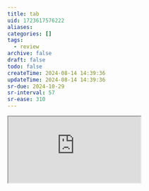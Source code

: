 ```yaml
---
title: tab
uid: 1723617576222
aliases:
categories: []
tags:
  - review
archive: false
draft: false
todo: false
createTime: 2024-08-14 14:39:36
updateTime: 2024-08-14 14:39:36
sr-due: 2024-10-29
sr-interval: 57
sr-ease: 310
---
```


<iframe
  class="iframe_full"
  src="https://dict.youdao.com/result?word=tab&lang=en"
>
</iframe>
